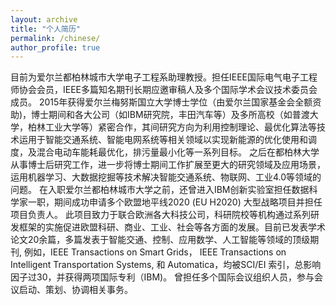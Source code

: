```yaml
---
layout: archive
title: "个人简历"
permalink: /chinese/
author_profile: true
---
```


目前为爱尔兰都柏林城市大学电子工程系助理教授。担任IEEE国际电气电子工程师协会会员，IEEE多篇知名期刊长期应邀审稿人及多个国际学术会议技术委员会成员。
2015年获得爱尔兰梅努斯国立大学博士学位（由爱尔兰国家基金会全额资助)，博士期间和各大公司（如IBM研究院，丰田汽车等）及多所高校（如普渡大学，柏林工业大学等）紧密合作，其间研究方向为利用控制理论、最优化算法等技术运用于智能交通系统、智能电网系统等相关领域以实现新能源的优化使用和调度，及混合电动车能耗最优化，排污量最小化等一系列目标。
之后在都柏林大学从事博士后研究工作，进一步将博士期间工作扩展至更大的研究领域及应用场景，运用机器学习、大数据挖掘等技术解决智能交通系统、物联网、工业4.0等领域的问题。
在入职爱尔兰都柏林城市大学之前，还曾进入IBM创新实验室担任数据科学家一职，期间成功申请多个欧盟地平线2020 (EU H2020) 大型战略项目并担任项目负责人。
此项目致力于联合欧洲各大科技公司，科研院校等机构通过系列研发框架的实施促进欧盟科研、商业、工业、社会等各方面的发展。目前已发表学术论文20余篇，多篇发表于智能交通、控制、应用数学、人工智能等领域的顶级期刊, 
例如，IEEE Transactions on Smart Grids， IEEE Transactions on Intelligent Transportation Systems, 和 Automatica，均被SCI/EI 索引，总影响因子过30，并获得两项国际专利（IBM)。
曾担任多个国际会议组织人员，参与会议启动、策划、协调相关事务。





